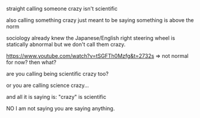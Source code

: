 straight calling someone crazy isn't scientific

also calling something crazy just meant to be saying something is above the norm

sociology already knew the Japanese/English right steering wheel is statically abnormal but we don't call them crazy.


<https://www.youtube.com/watch?v=tSGFTh0Mzfg&t=2732s> => not normal for now? then what?

are you calling being scientific crazy too?

or you are calling science crazy...

and all it is saying is: "crazy" is scientific

NO I am not saying you are saying anything.
